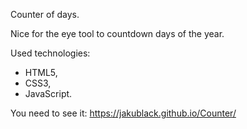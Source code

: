 Counter of days.

Nice for the eye tool to countdown days of the year.

Used technologies:
- HTML5,
- CSS3,
- JavaScript.

You need to see it: https://jakublack.github.io/Counter/